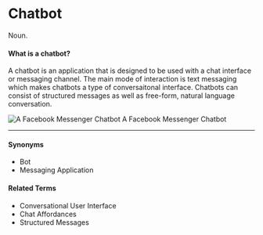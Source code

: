 # Chatbot

Noun.
#### What is a chatbot?
A chatbot is an application that is designed to be used with a chat interface or messaging channel. The main mode of interaction is text messaging which makes chatbots a type of conversaitonal interface. Chatbots can consist of structured messages as well as free-form, natural language conversation.

![A Facebook Messenger Chatbot](https://github.com/voxable-labs/cui-glossary/blob/master/images/chatbot.jpg?raw=true "A Facebook Messenger Chatbot")
A Facebook Messenger Chatbot

***
#### Synonyms
* Bot
* Messaging Application

#### Related Terms
* Conversational User Interface
* Chat Affordances
* Structured Messages